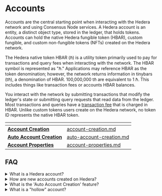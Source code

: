 # Accounts

Accounts are the central starting point when interacting with the Hedera network and using Consensus Node services. A Hedera account is an entity, a distinct object type, stored in the ledger, that holds tokens. Accounts can hold the native Hedera fungible token (HBAR), custom fungible, and custom non-fungible tokens (NFTs) created on the Hedera network.

The Hedera native token HBAR (ℏ) is a utility token primarily used to pay for transactions and query fees when interacting with the network. The HBAR symbol is represented as "ℏ." Applications may reference HBAR as the token denomination; however, the network returns information in tinybars (tℏ), a denomination of HBAR. 100,000,000 tℏ are equivalent to 1 ℏ. This includes things like transaction fees or accounts HBAR balances.

You interact with the network by submitting transactions that modify the ledger's state or submitting query requests that read data from the ledger. Most transactions and queries have a [transaction fee](../../networks/mainnet/fees/) that is charged in HBAR. Unlike custom tokens users create on the Hedera network, no token ID represents the native HBAR token.

<table data-view="cards"><thead><tr><th></th><th data-hidden data-card-target data-type="content-ref"></th></tr></thead><tbody><tr><td><a href="account-creation.md"><strong>Account Creation</strong></a></td><td><a href="account-creation.md">account-creation.md</a></td></tr><tr><td><a href="auto-account-creation.md"><strong>Auto Account Creation</strong></a></td><td><a href="auto-account-creation.md">auto-account-creation.md</a></td></tr><tr><td><a href="account-properties.md"><strong>Account Properties</strong></a></td><td><a href="account-properties.md">account-properties.md</a></td></tr></tbody></table>

## FAQ

<details>

<summary>What is a Hedera account?</summary>

A Hedera account is a unique entity in the Hedera Network that can hold tokens. These can be Hedera's native fungible token (HBAR), custom fungible, or [non-fungible tokens (NFTs)](../../support-and-community/glossary.md#non-fungible-token-nft).

</details>

<details>

<summary>How are new accounts created on Hedera?</summary>

New accounts are created by submitting a transaction to the network and paying the transaction fee. You'll need access to an existing account with sufficient HBAR to cover this fee. If you don't have access to an existing account, you can use a supported wallet, visit the [Hedera Developer Portal](https://portal.hedera.com/), or use the "Auto Account Creation" feature for applications.

</details>

<details>

<summary>What is the 'Auto Account Creation' feature?</summary>

[Auto Account Creation](auto-account-creation.md) allows applications to generate free user accounts instantly, even without an internet connection, by creating an account alias.

</details>

<details>

<summary>What is a "hollow" account?</summary>

If an account is created with an [EVM address](auto-account-creation.md#evm-address) via [Auto Account Creation](auto-account-creation.md), it results in a "hollow" account. This account has an account number and alias but no account key. It can accept token transfers but cannot transfer tokens or modify account properties until the account key has been added, completing the account.

</details>
